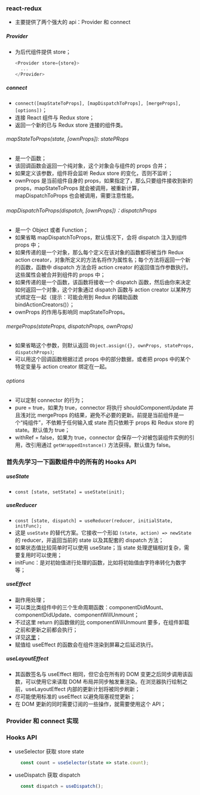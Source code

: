 ### react-redux
- 主要提供了两个强大的 api：Provider 和 connect
##### Provider
- 为后代组件提供 store；
  ```js
  <Provider store={store}>
    ...
  </Provider>
  ```
##### connect
- `connect([mapStateToProps], [mapDispatchToProps], [mergeProps], [options])`；
- 连接 React 组件与 Redux store；
- 返回一个新的已与 Redux store 连接的组件类。
###### mapStateToProps(state, [ownProps]): statePRops
- 是一个函数；
- 该回调函数会返回一个纯对象，这个对象会与组件的 props 合并；
- 如果定义该参数，组件将会监听 Redux store 的变化，否则不监听；
- ownProps 是当前组件自身的 props，如果指定了，那么只要组件接收到新的 props，mapStateToProps 就会被调用，被重新计算，mapDispatchToProps 也会被调用，需要注意性能。
###### mapDispatchToProps(dispatch, [ownProps])：dispatchProps
- 是一个 Object 或者 Function；
- 如果省略 mapDispatchToProps，默认情况下，会将 dispatch 注入到组件 props 中；
- 如果传递的是一个对象，那么每个定义在该对象的函数都将被当作 Redux action creator，对象所定义的方法名将作为属性名；每个方法将返回一个新的函数，函数中 dispatch 方法会将 action creator 的返回值当作参数执行。这些属性会被合并到组件的 props 中；
- 如果传递的是一个函数，该函数将接收一个 dispatch 函数，然后由你来决定如何返回一个对象，这个对象通过 dispatch 函数与 action creator 以某种方式绑定在一起（提示：可能会用到 Redux 的辅助函数 bindActionCreators()）；
- ownProps 的作用与影响同 mapStateToProps。
###### mergeProps(stateProps, dispatchProps, ownProps)
- 如果省略这个参数，则默认返回 `Object.assign({}, ownProps, stateProps, dispatchProps)`;
- 可以用这个回调函数根据过滤 props 中的部分数据，或者把 props 中的某个特定变量与 action creator 绑定在一起。
###### options
- 可以定制 connector 的行为；
- pure = true，如果为 true，connector 将执行 shouldComponentUpdate 并且浅对比 mergeProps 的结果，避免不必要的更新。前提是当前组件是一个“纯组件”，不依赖于任何输入或 state 而只依赖于 props 和 Redux store 的 state。默认值为 true；
- withRef = false，如果为 true，connector 会保存一个对被包装组件实例的引用，改引用通过 `getWrappedInstance()` 方法获得。默认值为 false。

### 首先先学习一下函数组件中的所有的 Hooks API
##### useState
- `const [state, setState] = useState(init);`

##### useReducer
- `const [state, dispatch] = useReducer(reducer, initialState, initFunc);`
- 这是 `useState` 的替代方案。它接收一个形如 `(state, action) => newState` 的 reducer，并返回当前的 state 以及其配套的 dispatch 方法；
- 如果状态值比较简单时可以使用 useState；当 state 处理逻辑相对复杂，需要复用时可以使用；
- initFunc：是对初始值进行处理的函数，比如将初始值由字符串转化为数字等；

##### useEffect
- 副作用处理；
- 可以类比类组件中的三个生命周期函数：componentDidMount、componentDidUpdate、componentWillUnmount；
- 不过这里 return 的函数做的比 componentWillUnmount 要多，在组件卸载之前和更新之前都会执行；
- 详见[这里](https://www.jianshu.com/p/105dd6f98ad5)；
- 赋值给 useEffect 的函数会在组件渲染到屏幕之后延迟执行。

##### useLayoutEffect
- 其函数签名与 useEffect 相同，但它会在所有的 DOM 变更之后同步调用该函数，可以使用它来读取 DOM 布局并同步触发重渲染。在浏览器执行绘制之前，useLayoutEffect 内部的更新计划将被同步刷新；
- 尽可能使用标准的 useEffect 以避免阻塞视觉更新；
- 在 DOM 更新的同时需要订阅的一些操作，就需要使用这个 API；

### Provider 和 connect 实现

### Hooks API
- useSelector 获取 store state
  ```js
    const count = useSelector(state => state.count);
  ```
- useDispatch 获取 dispatch
  ```js
    const dispatch = useDispatch();
  ```